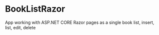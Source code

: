 # BookListRazor
App working with ASP.NET CORE Razor pages as a single book list, insert, list, edit, delete
